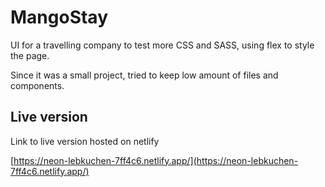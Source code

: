 # MangoStay

UI for a travelling company to test more CSS and SASS, using flex to style the page.

Since it was a small project, tried to keep low amount of files and components.

## Live version

Link to live version hosted on netlify

[https://neon-lebkuchen-7ff4c6.netlify.app/](https://neon-lebkuchen-7ff4c6.netlify.app/)
